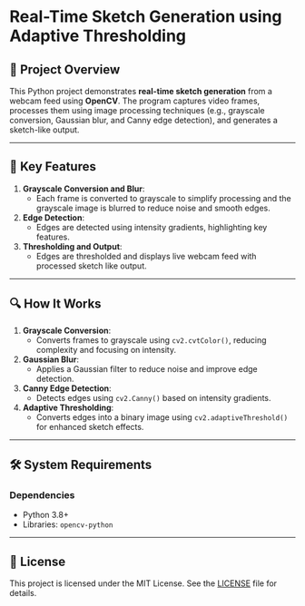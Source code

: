 # Real-Time Sketch Generation using Adaptive Thresholding  

## 📌 Project Overview  
This Python project demonstrates **real-time sketch generation** from a webcam feed using **OpenCV**. The program captures video frames, processes them using image processing techniques (e.g., grayscale conversion, Gaussian blur, and Canny edge detection), and generates a sketch-like output.  

---

## 🚀 Key Features  
1. **Grayscale Conversion and Blur**:  
   - Each frame is converted to grayscale to simplify processing and the grayscale image is blurred to reduce noise and smooth edges. 
2. **Edge Detection**:  
   - Edges are detected using intensity gradients, highlighting key features.  
3. **Thresholding and Output**:  
   - Edges are thresholded and displays live webcam feed with processed sketch like output.

---

## 🔍 How It Works  
1. **Grayscale Conversion**:  
   - Converts frames to grayscale using `cv2.cvtColor()`, reducing complexity and focusing on intensity.  
2. **Gaussian Blur**:  
   - Applies a Gaussian filter to reduce noise and improve edge detection.  
3. **Canny Edge Detection**:  
   - Detects edges using `cv2.Canny()` based on intensity gradients.  
4. **Adaptive Thresholding**:  
   - Converts edges into a binary image using `cv2.adaptiveThreshold()` for enhanced sketch effects.  

---

## 🛠 System Requirements  
### Dependencies  
- Python 3.8+  
- Libraries: `opencv-python`

---

## 📄 License  
This project is licensed under the MIT License. See the [LICENSE](LICENSE) file for details.
